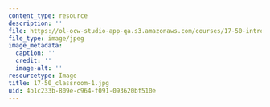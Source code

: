 ```yaml
---
content_type: resource
description: ''
file: https://ol-ocw-studio-app-qa.s3.amazonaws.com/courses/17-50-introduction-to-comparative-politics-spring-2014/4b1c233b809ec964f091093620bf510e_17-50_classroom-1.jpg
file_type: image/jpeg
image_metadata:
  caption: ''
  credit: ''
  image-alt: ''
resourcetype: Image
title: 17-50_classroom-1.jpg
uid: 4b1c233b-809e-c964-f091-093620bf510e
---
```

